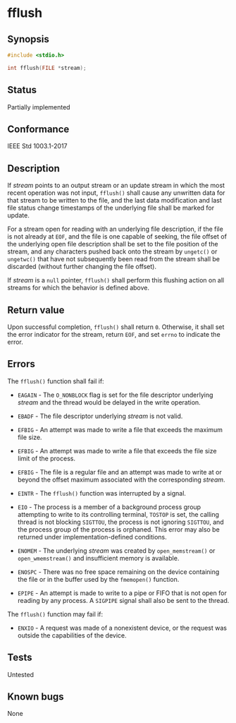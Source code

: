 # fflush

## Synopsis

```c
#include <stdio.h>

int fflush(FILE *stream);
```

## Status

Partially implemented

## Conformance

IEEE Std 1003.1-2017

## Description

If _stream_ points to an output stream or an update stream in which the most recent operation was not input, `fflush()`
shall cause any unwritten data for that stream to be written to the file, and the last data modification and last
file status change timestamps of the underlying file shall be marked for update.

For a stream open for reading with an underlying file description, if the file is not already at `EOF`, and the file is
one capable of seeking, the file offset of the underlying open file description shall be set to the file position of
the stream, and any characters pushed back onto the stream by `ungetc()` or `ungetwc()` that have not subsequently been
read from the stream shall be discarded (without further changing the file offset).

If _stream_ is a `null` pointer, `fflush()` shall perform this flushing action on all streams for which the behavior is
defined above.

## Return value

Upon successful completion, `fflush()` shall return `0`. Otherwise, it shall set the error indicator for the stream,
return `EOF`, and set `errno` to indicate the error.

## Errors

The `fflush()` function shall fail if:

* `EAGAIN` - The `O_NONBLOCK` flag is set for the file descriptor underlying _stream_ and the thread would be delayed in
the write operation.

* `EBADF` - The file descriptor underlying _stream_ is not valid.

* `EFBIG` - An attempt was made to write a file that exceeds the maximum file size.

* `EFBIG` - An attempt was made to write a file that exceeds the file size limit of the process.

* `EFBIG` - The file is a regular file and an attempt was made to write at or beyond the offset maximum associated with
the corresponding
_stream_.

* `EINTR` - The `fflush()` function was interrupted by a signal.

* `EIO` - The process is a member of a background process group attempting to write to its controlling terminal,
`TOSTOP` is set, the calling thread is not blocking `SIGTTOU`, the process is not ignoring `SIGTTOU`, and the process
group of the process is orphaned. This error may also be returned under implementation-defined conditions.

* `ENOMEM` - The underlying _stream_ was created by `open_memstream()` or `open_wmemstream()` and insufficient memory is
available.

* `ENOSPC` - There was no free space remaining on the device containing the file or in the buffer used by the
`fmemopen()` function.

* `EPIPE` - An attempt is made to write to a pipe or FIFO that is not open for reading by any process. A `SIGPIPE`
signal shall also be sent to the thread.

The `fflush()` function may fail if:

* `ENXIO` - A request was made of a nonexistent device, or the request was outside the capabilities of the device.

## Tests

Untested

## Known bugs

None
